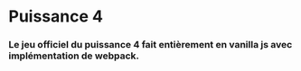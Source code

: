 # Puissance 4
### Le jeu officiel du puissance 4 fait entièrement en vanilla js avec implémentation de webpack.
